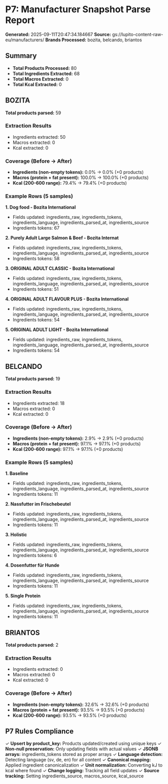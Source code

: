 # P7: Manufacturer Snapshot Parse Report

**Generated:** 2025-09-11T20:47:34.184667
**Source:** gs://lupito-content-raw-eu/manufacturers/
**Brands Processed:** bozita, belcando, briantos

## Summary

- **Total Products Processed:** 80
- **Total Ingredients Extracted:** 68
- **Total Macros Extracted:** 0
- **Total Kcal Extracted:** 0

## BOZITA

**Total products parsed:** 59

### Extraction Results
- Ingredients extracted: 50
- Macros extracted: 0
- Kcal extracted: 0

### Coverage (Before → After)
- **Ingredients (non-empty tokens):** 0.0% → 0.0% (+0 products)
- **Macros (protein + fat present):** 100.0% → 100.0% (+0 products)
- **Kcal (200-600 range):** 79.4% → 79.4% (+0 products)

### Example Rows (5 samples)

**1. Dog food - Bozita International**
   - Fields updated: ingredients_raw, ingredients_tokens, ingredients_language, ingredients_parsed_at, ingredients_source
   - Ingredients tokens: 67

**2. Purely Adult Large Salmon & Beef - Bozita Internat**
   - Fields updated: ingredients_raw, ingredients_tokens, ingredients_language, ingredients_parsed_at, ingredients_source
   - Ingredients tokens: 58

**3. ORIGINAL ADULT CLASSIC - Bozita International**
   - Fields updated: ingredients_raw, ingredients_tokens, ingredients_language, ingredients_parsed_at, ingredients_source
   - Ingredients tokens: 51

**4. ORIGINAL ADULT FLAVOUR PLUS - Bozita International**
   - Fields updated: ingredients_raw, ingredients_tokens, ingredients_language, ingredients_parsed_at, ingredients_source
   - Ingredients tokens: 54

**5. ORIGINAL ADULT LIGHT - Bozita International**
   - Fields updated: ingredients_raw, ingredients_tokens, ingredients_language, ingredients_parsed_at, ingredients_source
   - Ingredients tokens: 54


## BELCANDO

**Total products parsed:** 19

### Extraction Results
- Ingredients extracted: 18
- Macros extracted: 0
- Kcal extracted: 0

### Coverage (Before → After)
- **Ingredients (non-empty tokens):** 2.9% → 2.9% (+0 products)
- **Macros (protein + fat present):** 97.1% → 97.1% (+0 products)
- **Kcal (200-600 range):** 97.1% → 97.1% (+0 products)

### Example Rows (5 samples)

**1. Baseline**
   - Fields updated: ingredients_raw, ingredients_tokens, ingredients_language, ingredients_parsed_at, ingredients_source
   - Ingredients tokens: 11

**2. Nassfutter im Frischebeutel**
   - Fields updated: ingredients_raw, ingredients_tokens, ingredients_language, ingredients_parsed_at, ingredients_source
   - Ingredients tokens: 11

**3. Holistic**
   - Fields updated: ingredients_raw, ingredients_tokens, ingredients_language, ingredients_parsed_at, ingredients_source
   - Ingredients tokens: 6

**4. Dosenfutter für Hunde**
   - Fields updated: ingredients_raw, ingredients_tokens, ingredients_language, ingredients_parsed_at, ingredients_source
   - Ingredients tokens: 11

**5. Single Protein**
   - Fields updated: ingredients_raw, ingredients_tokens, ingredients_language, ingredients_parsed_at, ingredients_source
   - Ingredients tokens: 11


## BRIANTOS

**Total products parsed:** 2

### Extraction Results
- Ingredients extracted: 0
- Macros extracted: 0
- Kcal extracted: 0

### Coverage (Before → After)
- **Ingredients (non-empty tokens):** 32.6% → 32.6% (+0 products)
- **Macros (protein + fat present):** 93.5% → 93.5% (+0 products)
- **Kcal (200-600 range):** 93.5% → 93.5% (+0 products)


## P7 Rules Compliance

✓ **Upsert by product_key:** Products updated/created using unique keys
✓ **Non-null preservation:** Only updating fields with actual values
✓ **JSONB arrays:** ingredients_tokens stored as proper arrays
✓ **Language detection:** Detecting language (sv, de, en) for all content
✓ **Canonical mapping:** Applied ingredient canonicalization
✓ **Unit normalization:** Converting kJ to kcal where found
✓ **Change logging:** Tracking all field updates
✓ **Source tracking:** Setting ingredients_source, macros_source, kcal_source
